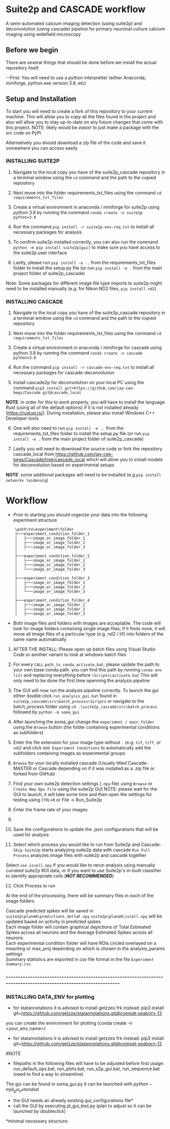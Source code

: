 # Suite2p and CASCADE workflow

A semi-automated calcium imaging detection (using suite2p) and deconvolution (using cascade) pipeline for primary neuronal culture calcium imaging using widefield microscopy


## Before we begin

There are several things that should be done before we install the actual repository itself. 

--First: You will need to use a python interpretter (either Anaconda, miniforge, python.exe version 3.8, etc)

## Setup and Installation 

To start you will need to create a fork of this repository to your current machine. This will allow you to copy all the files found in the project and also 
will allow you to stay up-to-date on any future changes that come with this project. NOTE: likely would be _easier_ to just make a package with the src code on PyPi

Alternatively you should download a zip file of the code and save it somewhere you can access easily

### INSTALLING SUITE2P

1. Navigate to the local copy you have of the suite2p_cascade repository in a terminal window using the `cd` command and the path to the copied repository

2. Next move into the folder requirements_txt_files using the command `cd requirements_txt_files`

3. Create a virtual environment in anaconda / miniforge for suite2p using python 3.8 by running the command `conda create -n suite2p python=3.8`

4. Run the command `pip install -r suite2p-env-req.txt` to install all necessary packages for analysis

5. To confirm suite2p installed correctly, you can also run the command `python -m pip install suite2p[gui]` to make sure you have access to the suite2p user interface

6. Lastly, please run `pip install -e ..` from the requirements_txt_files folder to install the setup.py file (or run `pip install -e .` from the main project folder of suite2p_cascade)

Note: Some packages for different image file type imports to suite2p might need to be installed manually (e.g. for Nikon ND2 files, `pip install nd2`)

### INSTALLING CASCADE

1. Navigate to the local copy you have of the suite2p_cascade repository in a terminal window using the `cd` command and the path to the copied repository

2. Next move into the folder requirements_txt_files using the command `cd requirements_txt_files`

3. Create a virtual environment in anaconda / miniforge for cascade using python 3.8 by running the command `conda create -n cascade python=3.8`

4. Run the command `pip install -r cascade-env-req.txt` to install all necessary packages for cascade-deconvolution

5. Install cascade2p for deconvolution on your local PC using the command `pip3 install git+https://github.com/jay-cee-begs/Cascade.git@cascade_local`

**NOTE**: in order for this to work properly, you will have to install the language Rust (using all of the default options) if it is not installed already (https://rustup.rs/). During installation, please also install Windows C++ Developer tools

6. One will also need to run `pip install -e ..` from the requirements_txt_files folder to install the setup.py file (or run `pip install -e .` from the main project folder of suite2p_cascade)

7. Lastly you will need to download the source code or fork the repository cascade_local from https://github.com/jay-cee-begs/Cascade/tree/cascade_local 
which will allow you to install models for deconvolution based on experimental setups

**NOTE**: some additional packages will need to be installed (e.g.`pip install networkx leidenalg`)

# Workflow

* Prior to starting you should organize your data into the following experiment structure
```
    \path\to\experiment\folder
    ├───experiment_condition_folder_1
    │   ├───image_or_image_folder_1
    │   ├───image_or_image_folder_2
    │   ├───image_or_image_folder_3
    │       
    ├───experiment_condition_folder_2
    │   ├───image_or_image_folder_1
    │   ├───image_or_image_folder_2
    │   └───image_or_image_folder_3
    │       
    ├───experiment_condition_folder_3
    │   ├───image_or_image_folder_1
    │   ├───image_or_image_folder_2
    │   └───image_or_image_folder_3
    │       
    ├───experiment_condition_folder_4
    │   ├───image_or_image_folder_1
    │   ├───image_or_image_folder_2
    │   ├───image_or_image_folder_3
```
* Both image files and folders with images are acceptable. The code will look for image folders containing single image files; if it finds none, it will move all image files of a particular type (e.g. nd2 / tif) into folders of the same name automatically


1. AFTER THE INSTALL: Please open up batch files using Visual Studio Code or another variant to look at windows batch files

2. For every `CALL` `path_to_conda_activate.bat`, please update the path to your own base conda path. you can find this path by running `conda env list` and replacing everything before `\Scripts\activate.bat` This will only need to be done the first time openning the analysis pipeline

3. The GUI will now run the analysis pipeline correctly.
To launch the gui either double click `run_analysis_gui.bat` found in `suite2p_cascade\src\batch_process\Scripts` or navigate to the batch_process folder using `cd .\suite2p_cascade\src\batch_process` followed by `python -m soma_gui`

4. After launching the soma_gui change the `experiment / main_folder` using the `Browse` button (the folder containing experimental conditions as subfolders)

5. Enter the file extension for your image type without `.` (e.g. `tif`, `tiff`, or `nd2`) and click `Add Experiment Conditions` to automatically add the subfolders containing images as experimental groups

6. `Browse` for your locally installed cascade (Usually titled Cascade-MASTER or Cascade depending on if it was installed as a .zip file or forked from GitHub)

7. Find your own suite2p detection settings (`.npy` file) using `Browse` or `Create New Ops File` using the suite2p GUI
NOTE: please wait for the GUI to launch, it will take some time and then open the settings for testing using `CTRL+R` or File -> Run_Suite2p

8. Enter the frame rate of your images

9. 

10. Save the configurations to update the .json configurations that will be used for analysis

11. Select which process you would like to run from Suite2p and Cascade: `Skip Suite2p` starts analyzing suite2p data with cascade `Run Full Process` analyzes image files with suite2p and cascade together

Select `use iscell.npy` if you would like to rerun analysis using manually currated suite2p ROI data, or if you want to use Suite2p's in-built classifier to identify appropriate cells (***NOT RECOMMENDED***)

12. Click Process to run 

At the end of the processing, there will be summary files in each of the image folders

Cascade predicted spikes will be saved in `suite2p\plane0\predictions_deltaF.npy`
`suite2p\plane0\iscell.npy` will be updated based on activity in predicted spikes
<br>
Each image folder will contain graphical depictions of Total Estimated Spikes across all neurons and the Average Estimated Spikes across all neurons
<br>
Each experimental condition folder will have ROIs circled overlayed on a meanImg or max_proj depending on which is chosen in the analysis_params settings
<br> 
Summary statistics are exported in csv file format in the file `Experiment Summary.csv`

### ***----------------------------------------------------------------------------------------------------------------***



### INSTALLING DATA_ENV for plotting
- for statannotations it is advised to install getzzes frk instead: pip3 install git+https://github.com/getzze/statannotations.git@compat-seaborn-13

you can create the environment for plotting (conda create -n <your_env_name>)

- for statannotations it is advised to install getzzes frk instead: pip3 install git+https://github.com/getzze/statannotations.git@compat-seaborn-13

#NOTE
- filepaths in the following files will have to be adjusted before first usage: run_default_ops.bat, run_plots.bat, run_s2p_gui.bat, run_sequence.bat (need to find a way to streamline)


The gui can be found in soma_gui.py
it can be launched with $python -m jd_gui_extended$
- the GUI needs an already existing gui_configurations file*
- call the GUI by executing jd_gui_test.py (plan to adjust so it can be launched by doubleclick)

*minimal necessary structure: 
